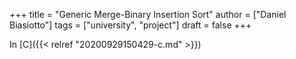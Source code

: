 +++
title = "Generic Merge-Binary Insertion Sort"
author = ["Daniel Biasiotto"]
tags = ["university", "project"]
draft = false
+++

In [C]({{< relref "20200929150429-c.md" >}})